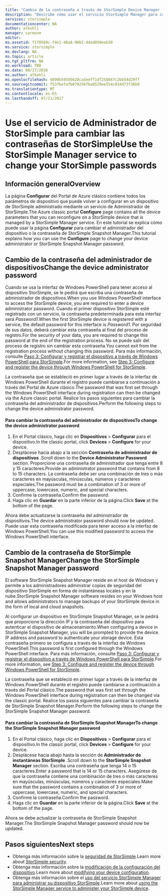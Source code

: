 ```yaml
---
title: "Cambio de la contraseña a través de StorSimple Device Manager | Microsoft Docs"
description: "Describe cómo usar el servicio StorSimple Manager para cambiar sus contraseñas de administrador de dispositivos y de StorSimple Snapshot Manager."
services: storsimple
documentationcenter: NA
author: alkohli
manager: carmonm
editor: 
ms.assetid: f178509c-f4e1-48a8-90b2-d4ad050eeb30
ms.service: storsimple
ms.devlang: NA
ms.topic: article
ms.tgt_pltfrm: NA
ms.workload: TBD
ms.date: 08/17/2016
ms.author: alkohli
ms.openlocfilehash: d890b59595628ca3eeff1df258847c2bb54d29ff
ms.sourcegitcommit: f537befafb079256fba0529ee554c034d73f36b0
ms.translationtype: MT
ms.contentlocale: es-ES
ms.lasthandoff: 07/11/2017
---
```

# <a name="use-the-storsimple-manager-service-to-change-your-storsimple-passwords"></a><span data-ttu-id="6f38f-103">Use el servicio de Administrador de StorSimple para cambiar las contraseñas de StorSimple</span><span class="sxs-lookup"><span data-stu-id="6f38f-103">Use the StorSimple Manager service to change your StorSimple passwords</span></span>
## <a name="overview"></a><span data-ttu-id="6f38f-104">Información general</span><span class="sxs-lookup"><span data-stu-id="6f38f-104">Overview</span></span>
<span data-ttu-id="6f38f-105">La página **Configurar** del Portal de Azure clásico contiene todos los parámetros de dispositivo que puede volver a configurar en un dispositivo de StorSimple administrado mediante un servicio de Administrador de StorSimple.</span><span class="sxs-lookup"><span data-stu-id="6f38f-105">The Azure classic portal **Configure** page contains all the device parameters that you can reconfigure on a StorSimple device that is managed by a StorSimple Manager service.</span></span> <span data-ttu-id="6f38f-106">En este tutorial se explica cómo puede usar la página **Configurar** para cambiar el administrador del dispositivo o la contraseña de StorSimple Snapshot Manager.</span><span class="sxs-lookup"><span data-stu-id="6f38f-106">This tutorial explains how you can use the **Configure** page to change your device administrator or StorSimple Snapshot Manager password.</span></span>

## <a name="change-the-device-administrator-password"></a><span data-ttu-id="6f38f-107">Cambio de la contraseña del administrador de dispositivos</span><span class="sxs-lookup"><span data-stu-id="6f38f-107">Change the device administrator password</span></span>
<span data-ttu-id="6f38f-108">Cuando se usa la interfaz de Windows PowerShell para tener acceso al dispositivo StorSimple, se le pedirá que escriba una contraseña de administrador de dispositivos.</span><span class="sxs-lookup"><span data-stu-id="6f38f-108">When you use Windows PowerShell interface to access the StorSimple device, you are required to enter a device administrator password.</span></span> <span data-ttu-id="6f38f-109">Cuando el primer dispositivo StorSimple esté registrado con un servicio, la contraseña predeterminada para esta interfaz será *Password1*.</span><span class="sxs-lookup"><span data-stu-id="6f38f-109">When the first StorSimple device is registered with a service, the default password for this interface is *Password1*.</span></span> <span data-ttu-id="6f38f-110">Por seguridad de sus datos, deberá cambiar esta contraseña al final del proceso de registro.</span><span class="sxs-lookup"><span data-stu-id="6f38f-110">For the security of your data, you are required to change this password at the end of the registration process.</span></span> <span data-ttu-id="6f38f-111">No se puede salir del proceso de registro sin cambiar esta contraseña.</span><span class="sxs-lookup"><span data-stu-id="6f38f-111">You cannot exit from the registration process without changing this password.</span></span> <span data-ttu-id="6f38f-112">Para más información, consulte [Paso 3: Configurar y registrar el dispositivo a través de Windows PowerShell para StorSimple](storsimple-deployment-walkthrough-u2.md#step-3-configure-and-register-the-device-through-windows-powershell-for-storsimple).</span><span class="sxs-lookup"><span data-stu-id="6f38f-112">For more information, see [Step 3: Configure and register the device through Windows PowerShell for StorSimple](storsimple-deployment-walkthrough-u2.md#step-3-configure-and-register-the-device-through-windows-powershell-for-storsimple).</span></span>

<span data-ttu-id="6f38f-113">La contraseña que se estableció en primer lugar a través de la interfaz de Windows PowerShell durante el registro puede cambiarse a continuación a través del Portal de Azure clásico.</span><span class="sxs-lookup"><span data-stu-id="6f38f-113">The password that was first set through the Windows PowerShell interface during registration can then be changed via the Azure classic portal.</span></span> <span data-ttu-id="6f38f-114">Realice los pasos siguientes para cambiar la contraseña del administrador de dispositivos.</span><span class="sxs-lookup"><span data-stu-id="6f38f-114">Perform the following steps to change the device administrator password.</span></span>

#### <a name="to-change-the-device-administrator-password"></a><span data-ttu-id="6f38f-115">Para cambiar la contraseña del administrador de dispositivos</span><span class="sxs-lookup"><span data-stu-id="6f38f-115">To change the device administrator password</span></span>
1. <span data-ttu-id="6f38f-116">En el Portal clásico, haga clic en **Dispositivos** > **Configurar** para el dispositivo.</span><span class="sxs-lookup"><span data-stu-id="6f38f-116">In the classic portal, click **Devices** > **Configure** for your device.</span></span>
2. <span data-ttu-id="6f38f-117">Desplácese hacia abajo a la sección **Contraseña de administrador de dispositivos** .</span><span class="sxs-lookup"><span data-stu-id="6f38f-117">Scroll down to the **Device Administrator Password** section.</span></span> <span data-ttu-id="6f38f-118">Proporcione una contraseña de administrador que tenga entre 8 y 15 caracteres.</span><span class="sxs-lookup"><span data-stu-id="6f38f-118">Provide an administrator password that contains from 8 to 15 characters.</span></span> <span data-ttu-id="6f38f-119">La contraseña debe ser una combinación de tres o más caracteres en mayúsculas, minúsculas, números y caracteres especiales.</span><span class="sxs-lookup"><span data-stu-id="6f38f-119">The password must be a combination of 3 or more of uppercase, lowercase, numeric, and special characters.</span></span>
3. <span data-ttu-id="6f38f-120">Confirme la contraseña.</span><span class="sxs-lookup"><span data-stu-id="6f38f-120">Confirm the password.</span></span>
4. <span data-ttu-id="6f38f-121">Haga clic en **Guardar** en la parte inferior de la página.</span><span class="sxs-lookup"><span data-stu-id="6f38f-121">Click **Save** at the bottom of the page.</span></span>

<span data-ttu-id="6f38f-122">Ahora debe actualizarse la contraseña del administrador de dispositivos.</span><span class="sxs-lookup"><span data-stu-id="6f38f-122">The device administrator password should now be updated.</span></span> <span data-ttu-id="6f38f-123">Puede usar esta contraseña modificada para tener acceso a la interfaz de Windows PowerShell.</span><span class="sxs-lookup"><span data-stu-id="6f38f-123">You can use this modified password to access the Windows PowerShell interface.</span></span>

## <a name="change-the-storsimple-snapshot-manager-password"></a><span data-ttu-id="6f38f-124">Cambio de la contraseña de StorSimple Snapshot Manager</span><span class="sxs-lookup"><span data-stu-id="6f38f-124">Change the StorSimple Snapshot Manager password</span></span>
<span data-ttu-id="6f38f-125">El software StorSimple Snapshot Manager reside en el host de Windows y permite a los administradores administrar copias de seguridad del dispositivo StorSimple en forma de instantáneas locales y en la nube.</span><span class="sxs-lookup"><span data-stu-id="6f38f-125">StorSimple Snapshot Manager software resides on your Windows host and allows administrators to manage backups of your StorSimple device in the form of local and cloud snapshots.</span></span>

<span data-ttu-id="6f38f-126">Al configurar un dispositivo en StorSimple Snapshot Manager, se le pedirá que proporcione la dirección IP y la contraseña del dispositivo para autenticar el dispositivo de almacenamiento.</span><span class="sxs-lookup"><span data-stu-id="6f38f-126">When configuring a device in StorSimple Snapshot Manager, you will be prompted to provide the device IP address and password to authenticate your storage device.</span></span> <span data-ttu-id="6f38f-127">Esta contraseña primero se configura a través de la interfaz de Windows PowerShell.</span><span class="sxs-lookup"><span data-stu-id="6f38f-127">This password is first configured through the Windows PowerShell interface.</span></span> <span data-ttu-id="6f38f-128">Para más información, consulte [Paso 3: Configurar y registrar el dispositivo a través de Windows PowerShell para StorSimple](storsimple-deployment-walkthrough-u2.md#step-3-configure-and-register-the-device-through-windows-powershell-for-storsimple).</span><span class="sxs-lookup"><span data-stu-id="6f38f-128">For more information, see [Step 3: Configure and register the device through Windows PowerShell for StorSimple](storsimple-deployment-walkthrough-u2.md#step-3-configure-and-register-the-device-through-windows-powershell-for-storsimple).</span></span>

<span data-ttu-id="6f38f-129">La contraseña que se estableció en primer lugar a través de la interfaz de Windows PowerShell durante el registro puede cambiarse a continuación a través del Portal clásico.</span><span class="sxs-lookup"><span data-stu-id="6f38f-129">The password that was first set through the Windows PowerShell interface during registration can then be changed via the classic portal.</span></span> <span data-ttu-id="6f38f-130">Realice los pasos siguientes para cambiar la contraseña de StorSimple Snapshot Manager.</span><span class="sxs-lookup"><span data-stu-id="6f38f-130">Perform the following steps to change the StorSimple Snapshot Manager password.</span></span>

#### <a name="to-change-the-storsimple-snapshot-manager-password"></a><span data-ttu-id="6f38f-131">Para cambiar la contraseña de StorSimple Snapshot Manager</span><span class="sxs-lookup"><span data-stu-id="6f38f-131">To change the StorSimple Snapshot Manager password</span></span>
1. <span data-ttu-id="6f38f-132">En el Portal clásico, haga clic en **Dispositivos** > **Configurar** para el dispositivo.</span><span class="sxs-lookup"><span data-stu-id="6f38f-132">In the classic portal, click **Devices** > **Configure** for your device.</span></span>
2. <span data-ttu-id="6f38f-133">Desplácese hacia abajo hasta la sección de **Administrador de instantáneas StorSimple** .</span><span class="sxs-lookup"><span data-stu-id="6f38f-133">Scroll down to the **StorSimple Snapshot Manager** section.</span></span> <span data-ttu-id="6f38f-134">Escriba una contraseña que tenga 14 o 15 caracteres.</span><span class="sxs-lookup"><span data-stu-id="6f38f-134">Enter a password that is 14 or 15 characters.</span></span> <span data-ttu-id="6f38f-135">Asegúrese de que la contraseña contiene una combinación de tres o más caracteres en mayúsculas, minúsculas, números y caracteres especiales.</span><span class="sxs-lookup"><span data-stu-id="6f38f-135">Make sure that the password contains a combination of 3 or more of uppercase, lowercase, numeric, and special characters.</span></span>
3. <span data-ttu-id="6f38f-136">Confirme la contraseña.</span><span class="sxs-lookup"><span data-stu-id="6f38f-136">Confirm the password.</span></span>
4. <span data-ttu-id="6f38f-137">Haga clic en **Guardar** en la parte inferior de la página.</span><span class="sxs-lookup"><span data-stu-id="6f38f-137">Click **Save** at the bottom of the page.</span></span>

<span data-ttu-id="6f38f-138">Ahora se debe actualizar la contraseña de StorSimple Snapshot Manager.</span><span class="sxs-lookup"><span data-stu-id="6f38f-138">The StorSimple Snapshot Manager password should now be updated.</span></span>

## <a name="next-steps"></a><span data-ttu-id="6f38f-139">Pasos siguientes</span><span class="sxs-lookup"><span data-stu-id="6f38f-139">Next steps</span></span>
* <span data-ttu-id="6f38f-140">Obtenga más información sobre la [seguridad de StorSimple](storsimple-security.md).</span><span class="sxs-lookup"><span data-stu-id="6f38f-140">Learn more about [StorSimple security](storsimple-security.md).</span></span>
* <span data-ttu-id="6f38f-141">Obtenga más información sobre la [modificación de la configuración del dispositivo](storsimple-modify-device-config.md).</span><span class="sxs-lookup"><span data-stu-id="6f38f-141">Learn more about [modifying your device configuration](storsimple-modify-device-config.md).</span></span>
* <span data-ttu-id="6f38f-142">Obtenga más información sobre el [uso del servicio StorSimple Manager para administrar su dispositivo StorSimple](storsimple-manager-service-administration.md).</span><span class="sxs-lookup"><span data-stu-id="6f38f-142">Learn more about [using the StorSimple Manager service to administer your StorSimple device](storsimple-manager-service-administration.md).</span></span>

